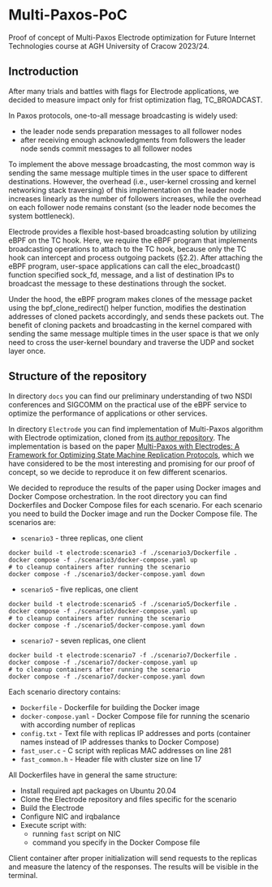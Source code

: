 # Multi-Paxos-PoC
Proof of concept of Multi-Paxos Electrode optimization for Future Internet Technologies course at AGH University of Cracow 2023/24.

## Inctroduction

After many trials and battles with flags for Electrode applications, we decided to measure impact only for frist optimization flag, TC_BROADCAST.

In Paxos protocols, one-to-all message broadcasting is widely used:
* the leader node sends preparation messages to all follower nodes 
* after receiving enough acknowledgments from followers the leader node sends commit messages to all follower nodes

To implement the above message broadcasting, the most common way is sending the same message multiple times in the user space to different destinations. However, the overhead (i.e., user-kernel crossing and kernel networking stack traversing) of this implementation on the leader node increases linearly as the number of followers increases, while the overhead on each follower node remains constant (so the leader node becomes the system bottleneck).

Electrode provides a flexible host-based broadcasting solution by utilizing eBPF on the TC hook. Here, we require the eBPF program that implements broadcasting operations to attach to the TC hook, because only the TC hook can intercept and process outgoing packets (§2.2). After attaching the eBPF program, user-space applications can call the elec_broadcast() function specified sock_fd, message, and a list of destination IPs to broadcast the message to these destinations through the socket.

Under the hood, the eBPF program makes clones of the message packet using the bpf_clone_redirect() helper function, modifies the destination addresses of cloned packets accordingly, and sends these packets out. The benefit of cloning packets and broadcasting in the kernel compared with sending the same message multiple times in the user space is that we only need to cross the user-kernel boundary and traverse the UDP and socket layer once.

## Structure of the repository

In directory `docs` you can find our preliminary understanding of two NSDI conferences and SIGCOMM on the practical use of the eBPF service to optimize the performance of applications or other services.

In directory `Electrode` you can find implementation of Multi-Paxos algorithm with Electrode optimization, cloned from [its author repository](https://github.com/Electrode-NSDI23/Electrode). The implementation is based on the paper [Multi-Paxos with Electrodes: A Framework for Optimizing State Machine Replication Protocols](https://arxiv.org/abs/2202.13194), which we have considered to be the most interesting and promising for our proof of concept, so we decide to reproduce it on few different scenarios.

We decided to reproduce the results of the paper using Docker images and Docker Compose orchestration. In the root directory you can find Dockerfiles and Docker Compose files for each scenario. For each scenario you need to build the Docker image and run the Docker Compose file. The scenarios are:
* `scenario3` - three replicas, one client
```
docker build -t electrode:scenario3 -f ./scenario3/Dockerfile . 
docker compose -f ./scenario3/docker-compose.yaml up
# to cleanup containers after running the scenario
docker compose -f ./scenario3/docker-compose.yaml down
```
* `scenario5` - five replicas, one client
```
docker build -t electrode:scenario5 -f ./scenario5/Dockerfile . 
docker compose -f ./scenario5/docker-compose.yaml up
# to cleanup containers after running the scenario
docker compose -f ./scenario5/docker-compose.yaml down
```
* `scenario7` - seven replicas, one client
```
docker build -t electrode:scenario7 -f ./scenario7/Dockerfile . 
docker compose -f ./scenario7/docker-compose.yaml up
# to cleanup containers after running the scenario
docker compose -f ./scenario7/docker-compose.yaml down
```

Each scenario directory contains:
* `Dockerfile` - Dockerfile for building the Docker image
* `docker-compose.yaml` - Docker Compose file for running the scenario with according number of replicas
* `config.txt` - Text file with replicas IP addresses and ports (container names instead of IP addresses thanks to Docker Compose)
* `fast_user.c` - C script with replicas MAC addresses on line 281
* `fast_common.h` - Header file with cluster size on line 17

All Dockerfiles have in general the same structure:
* Install required apt packages on Ubuntu 20.04
* Clone the Electrode repository and files specific for the scenario
* Build the Electrode
* Configure NIC and irqbalance
* Execute script with:
    * running `fast` script on NIC 
    * command you specify in the Docker Compose file

Client container after proper initialization will send requests to the replicas and measure the latency of the responses. The results will be visible in the terminal.